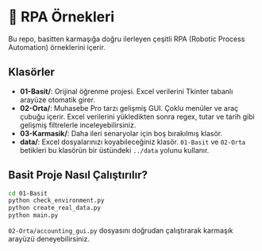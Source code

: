 # 🤖 RPA Örnekleri

Bu repo, basitten karmaşığa doğru ilerleyen çeşitli RPA (Robotic Process Automation) örneklerini içerir.

## Klasörler

- **01-Basit/**: Orijinal öğrenme projesi. Excel verilerini Tkinter tabanlı arayüze otomatik girer.
- **02-Orta/**: Muhasebe Pro tarzı gelişmiş GUI. Çoklu menüler ve araç çubuğu içerir. Excel verilerini yükledikten sonra regex, tutar ve tarih gibi gelişmiş filtrelerle inceleyebilirsiniz.
- **03-Karmasik/**: Daha ileri senaryolar için boş bırakılmış klasör.
- **data/**: Excel dosyalarınızı koyabileceğiniz klasör. `01-Basit` ve `02-Orta` betikleri bu klasörün bir üstündeki `../data` yolunu kullanır.

## Basit Proje Nasıl Çalıştırılır?

```bash
cd 01-Basit
python check_environment.py
python create_real_data.py
python main.py
```

`02-Orta/accounting_gui.py` dosyasını doğrudan çalıştırarak karmaşık arayüzü deneyebilirsiniz.
